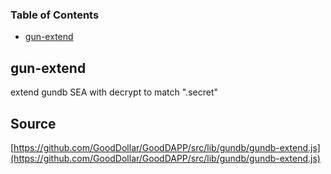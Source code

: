<!-- Generated by documentation.js. Update this documentation by updating the source code. -->

### Table of Contents

-   [gun-extend][1]

## gun-extend

extend gundb SEA with decrypt to match ".secret"

[1]: #gun-extend
## Source
[https://github.com/GoodDollar/GoodDAPP/src/lib/gundb/gundb-extend.js](https://github.com/GoodDollar/GoodDAPP/src/lib/gundb/gundb-extend.js)

